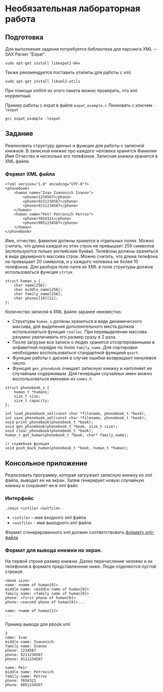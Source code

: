 # Необязательная лабораторная работа

## Подготовка

Для выполнения задания потребуется библиотека для парсинга XML -- SAX Parser "Expat".
```
sudo apt-get install libexpat1-dev
```
Также рекомендуется поставить утилиты для работы с xml.
```
sudo apt-get install libxml2-utils
```
При помощи xmllint из этого пакета можно проверить, что xml корректный.

Пример работы с expat в файле `expat_example.c`
Линковать с ключем `-lexpat`
```
gcc expat_example -lexpat
```

## Задание

Реализовать структуру данных и функции для работы с записной книжкой.
В записной книжке про каждого человека хранится Фамилия Имя Отчество и несколько 
его телефонов. Записная книжка хранится в XML файле.

### Формат XML файла
```
<?xml version="1.0" encoding="UTF-8"?>
<phonebook>
    <human name="Ivan Ivanonich Ivanov">
        <phone>1234567</phone>
        <phone>9211234567</phone>
        <phone>9111234567</phone>
    </human>
    <human name="Petr Petrovich Petrov">
        <phone>7654321</phone>
        <phone>9051234567</phone>
    </human>
</phonebook>
```

Имя, отчество, фамилия должны хранится в отдельных полях. 
Можно считать, что длина каждой из этих строк не превышает 255 символов
(используются только английские буквы). Телефоны должны храниться в виде 
двумерного массива строк. Можно считать, что длина телефона не превышает 
20 символов, и у каждого человека не более 10 телефонов. 
Для разбора поля name из XML в поля структуры должна использоваться функция `strtok`.

```
struct human_s {
    char name[256];
    char middle_name[256];
    char family_name[256];
    char phones[10][21];
};
```

Количество записей в XML файле заранее неизвестно. 
* Структуры `human_s` должны храниться в виде динамического массива, для выделения
дополнительного места должна использоваться функция `realloc`. 
При перевыделении массива разумно увеличивать его размер сразу в 2 раза.
* После загрузки все записи о людях хранятся отсортированными в алфавитной порядке 
по полю `family_name`. Для сортировки необходимо воспользоваться стандартной функцией `qsort`.
* Функции работы с диском в случае ошибки возвращают ненулевое число.
* Функция `gen_phonebook` очищает записную книжку и наполняет ее случайным содержимым. 
Для генерации случайных имен можно воспользоваться именами из `names.h`

```
struct phonebook_s {
    human_t *humans;
    size_t size;
    size_t capacity;
};

int load_phonebook_xml(const char *filename, phonebook_t *book);
int save_phonebook_xml(const char *filename, phonebook_t *book);
void print_phonebook(phonebook_t *book);
void gen_phonebook(phonebook_t *book, size_t size);
void clear_phonebook(phonebook_t *book);
human_t get_human(phonebook_t *book, char* family_name);

// служебная функция
void push_back_human(phonebook_t *book, human_t *human);
```

## Консольное приложение

Реализовать программу, которая загружает записную книжку из xml файла, выводит ее на экран. 
Затем генерирует новую случайную книжку и сохраняет ее в xml файл.

### Интерфейс
```
./main <infile> <outfile>
```

* `<infile>` - имя входного xml файла
* `<outfile>` - имя выходного xml файла

Формат сгенерированного xml должен соответствовать [формату xml-файла](#формат-XML-файла)

### Формат для вывода книжки на экран.

На первой строке размер книжки. Далее перечисление человек и их телефонов в формате представленном ниже. 
Люди отделяются пустой строкой.

```
<book size>
name: <name of human[0]>
middle name: <middle name of human[0]>
family name: <family name of human[0]>
phone: <first phone of human[0]>
phone: <second phone of human[0]>...

name: <name of human[1]>
...
```

Пример вывода для pbook.xml
```
2
name: Ivan
middle name: Ivanonich
family name: Ivanov
phone: 1234567
phone: 9211234567
phone: 9111234567

name: Petr
middle name: Petrovich
family name: Petrov
phone: 7654321
phone: 9051234567
```
